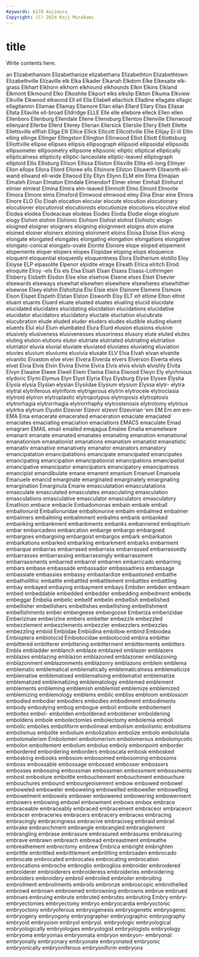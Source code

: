 ```yaml
---
Keywords: 6178 kojimura
Copyright: (C) 2024 Koji Murakami
---
```


# title

Write contents here.



an Elizabethanism Elizabethanize
elizabethans Elizabethton Elizabethtown Elizabethville Elizaville elk Elka Elkader Elkanah Elkdom
Elke Elkesaite elk-grass Elkhart Elkhorn elkhorn elkhound elkhounds Elkin Elkins
Elkland Elkmont Elkmound Elko Elkoshite Elkport elks elkslip Elkton Elkuma
Elkview Elkville Elkwood elkwood Ell ell Ella Ellabell ellachick Elladine
ellagate ellagic ellagitannin Ellamae Ellamay Ellamore Ellan ellan Ellard Ellary
Ellas Ellasar Ellata Ellaville ell-broad Elldridge ELLE Elle elle ellebore
elleck Ellen ellen Ellenboro Ellenburg Ellendale Ellene Ellensburg Ellenton Ellenville
Ellenwood ellenyard Ellerbe Ellerd Ellerey Ellerian Ellersick Ellerslie Ellery Ellett
Ellette Ellettsville ellfish Ellga Elli Ellice Ellick Ellicott Ellicottville Ellie
Ellijay El-lil Ellin elling ellinge Ellinger Ellingston Ellington Ellinwood Elliot
Elliott Elliottsburg Elliottville ellipse ellipses ellipsis ellipsograph ellipsoid ellipsoidal ellipsoids
ellipsometer ellipsometry ellipsone ellipsonic elliptic elliptical elliptically ellipticalness ellipticity elliptic-lanceolate
elliptic-leaved elliptograph elliptoid Ellis Ellisburg Ellison Ellissa Elliston Ellisville Ellita
ell-long Ellmyer Ellon ellops Ellora Ellord Elloree ells Ellsinore Ellston
Ellswerth Ellsworth ell-wand ellwand ell-wide Ellwood Elly Ellyn Ellynn ELM
elm Elma Elmajian Elmaleh Elman Elmaton Elmdale Elmendorf Elmer elmer
Elmhall Elmhurst elmier elmiest Elmina Elmira elm-leaved Elmmott Elmo Elmont
Elmonte Elmora Elmore elms Elmsford Elmwood elmwood elmy Elna Elnar
elne Elnora Elnore ELO Elo Eloah elocation elocular elocute elocution
elocutionary elocutioner elocutionist elocutionists elocutionize elocutions elocutive elod Elodea elodea
Elodeaceae elodeas Elodes Elodia Elodie eloge elogium elogy Elohim elohim
Elohimic Elohism Elohist elohist Elohistic eloign eloigned eloigner eloigners eloigning
eloignment eloigns eloin eloine eloined eloiner eloiners eloining eloinment eloins
Eloisa Eloise Elon elong elongate elongated elongates elongating elongation elongations
elongative elongato-conical elongato-ovate Elonite Elonore elope eloped elopement elopements eloper
elopers elopes Elopidae eloping elops eloquence eloquent eloquential eloquently eloquentness
Elora Elotherium elotillo Eloy Eloyse ELP elpasolite Elpenor elpidite elrage
Elreath Elrica elritch Elrod elroquite Elroy -els Els els Elsa
Elsah Elsan Elsass Elsass-Lothringen Elsberry Elsbeth Elsdon Else else elsehow
Elsene elses Elset Elsevier elsewards elseways elsewhat elsewhen elsewhere elsewheres
elsewhither elsewise Elsey elshin Elsholtzia Elsi Elsie elsin Elsinore Elsmere
Elsmore Elson Elspet Elspeth Elstan Elston Elsworth Elsy ELT elt
eltime Elton eltrot eluant eluants Eluard eluate eluated eluates eluating
elucid elucidate elucidated elucidates elucidating elucidation elucidations elucidative elucidator elucidators
elucidatory eluctate eluctation elucubrate elucubration elude eluded eluder eluders eludes
eludible eluding eluent eluents Elul elul Elum elumbated Elura Elurd
elusion elusions elusive elusively elusiveness elusivenesses elusoriness elusory elute eluted
elutes eluting elution elutions elutor elutriate elutriated elutriating elutriation elutriator
eluvia eluvial eluviate eluviated eluviates eluviating eluviation eluvies eluvium eluviums
eluvivia eluxate ELV Elva Elvah elvan elvanite elvanitic Elvaston elve
elver Elvera Elverda elvers Elverson Elverta elves elvet Elvia Elvie
Elvin Elvina Elvine Elvira Elvis elvis elvish elvishly Elvita Elvyn
Elwaine Elwee Elwell Elwin Elwina Elwira Elwood Elwyn Ely elychnious
elydoric Elymi Elymus Elyn Elyot Elyria Elys Elysburg Elyse Elysee
Elysha Elysia elysia Elysian elysian Elysiidae Elysium elysium Elyssa elytr-
elytra elytral elytriferous elytriform elytrigerous elytrin elytrocele elytroclasia elytroid elytron
elytroplastic elytropolypus elytroposis elytroptosis elytrorhagia elytrorrhagia elytrorrhaphy elytrostenosis elytrotomy elytrous
elytrtra elytrum Elyutin Elzevier Elzevir elzevir Elzevirian 'em EM Em
em em- EMA Ema emacerate emacerated emaceration emaciate emaciated emaciates
emaciating emaciation emaciations EMACS emaculate Emad emagram EMAIL email emailed
emajagua Emalee Emalia emamelware emanant emanate emanated emanates emanating emanation
emanational emanationism emanationist emanations emanatism emanatist emanatistic emanativ emanative emanatively
emanator emanators emanatory emancipatation emancipatations emancipate emancipated emancipates emancipating emancipation
emancipationist emancipations emancipatist emancipative emancipator emancipators emancipatory emancipatress emancipist emandibulate
emane emanent emanium Emanuel Emanuela Emanuele emarcid emarginate emarginated emarginately
emarginating emargination Emarginula Emarie emasculatation emasculatations emasculate emasculated emasculates emasculating
emasculation emasculations emasculative emasculator emasculators emasculatory Emathion embace embacle Embadomonas
embain embale emball emballonurid Emballonuridae emballonurine embalm embalmed embalmer embalmers
embalming embalmment embalms embank embanked embanking embankment embankments embanks embannered
embaphium embar embarcadero embarcation embarge embargo embargoed embargoes embargoing embargoist
embargos embark embarkation embarkations embarked embarking embarkment embarks embarment embarque
embarras embarrased embarrass embarrassed embarrassedly embarrasses embarrassing embarrassingly embarrassment embarrassments
embarred embarrel embarren embarricado embarring embars embase embassade embassador embassadress
embassage embassiate embassies embassy embastardize embastioned embathe embatholithic embattle embattled
embattlement embattles embattling embay embayed embaying embayment embays Embden embden
embeam embed embeddable embedded embedder embedding embedment embeds embeggar Embelia
embelic embelif embelin embellish embellished embellisher embellishers embellishes embellishing embellishment
embellishments ember embergeese embergoose Emberiza emberizidae Emberizinae emberizine embers embetter
embezzle embezzled embezzlement embezzlements embezzler embezzlers embezzles embezzling embiid Embiidae
Embiidina embillow embind Embiodea Embioptera embiotocid Embiotocidae embiotocoid embira embitter
embittered embitterer embittering embitterment embitterments embitters Embla embladder emblanch emblaze
emblazed emblazer emblazers emblazes emblazing emblazon emblazoned emblazoner emblazoning emblazonment
emblazonments emblazonry emblazons emblem emblema emblematic emblematical emblematically emblematicalness emblematicize
emblematise emblematised emblematising emblematist emblematize emblematized emblematizing emblematology emblemed emblement
emblements embleming emblemish emblemist emblemize emblemized emblemizing emblemology emblems emblic
embliss embloom emblossom embodied embodier embodiers embodies embodiment embodiments embody
embodying embog embogue emboil emboite emboitement emboites embol- embolden emboldened
emboldener emboldening emboldens embole embolectomies embolectomy embolemia emboli embolic embolies
emboliform embolimeal embolism embolismic embolisms embolismus embolite embolium embolization embolize
embolo embololalia embolomalerism Embolomeri embolomerism embolomerous embolomycotic embolon emboltement embolum
embolus emboly embonpoint emborder embordered embordering emborders emboscata embosk embosked
embosking embosks embosom embosomed embosoming embosoms emboss embossable embossage embossed
embosser embossers embosses embossing embossman embossmen embossment embossments embost embosture
embottle embouchement embouchment embouchure embouchures embound embourgeoisement embow embowed embowel
emboweled emboweler emboweling embowelled emboweller embowelling embowelment embowels embower embowered
embowering embowerment embowers embowing embowl embowment embows embox embrace embraceable
embraceably embraced embracement embraceor embraceorr embracer embraceries embracers embracery embraces
embracing embracingly embracingness embracive embraciveg embraid embrail embrake embranchment embrangle
embrangled embranglement embrangling embrase embrasure embrasured embrasures embrasuring embrave embrawn
embreach embread embreastment embreathe embreathement embrectomy embrew Embrica embright embrighten
embrittle embrittled embrittlement embrittling embroaden embrocado embrocate embrocated embrocates embrocating
embrocation embrocations embroche embroglio embroglios embroider embroidered embroiderer embroiderers embroideress
embroideries embroidering embroiders embroidery embroil embroiled embroiler embroiling embroilment embroilments
embroils embronze embroscopic embrothelled embrowd embrown embrowned embrowning embrowns embrue
embrued embrues embruing embrute embruted embrutes embruting Embry embry- embryectomies
embryectomy embryo embryocardia embryoctonic embryoctony embryoferous embryogenesis embryogenetic embryogenic embryogeny
embryogony embryographer embryographic embryography embryoid embryoism embryol embryol. embryologic embryological
embryologically embryologies embryologist embryologists embryology embryoma embryomas embryomata embryon embryon-
embryonal embryonally embryonary embryonate embryonated embryonic embryonically embryoniferous embryoniform embryons

